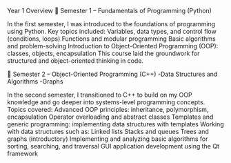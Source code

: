 Year 1 Overview
📌 Semester 1 – Fundamentals of Programming (Python)

In the first semester, I was introduced to the foundations of programming using Python. Key topics included:
Variables, data types, and control flow (conditions, loops)
Functions and modular programming
Basic algorithms and problem-solving
Introduction to Object-Oriented Programming (OOP): classes, objects, encapsulation
This course laid the groundwork for structured and object-oriented thinking in code.

📌 Semester 2 – Object-Oriented Programming (C++)
-Data Structures and Algorithms
-Graphs

In the second semester, I transitioned to C++ to build on my OOP knowledge and go deeper into systems-level programming concepts. Topics covered:
Advanced OOP principles: inheritance, polymorphism, encapsulation
Operator overloading and abstract classes
Templates and generic programming: implementing data structures with templates
Working with data structures such as:
  Linked lists
  Stacks and queues
  Trees and graphs (introductory)
  Implementing and analyzing basic algorithms for sorting, searching, and traversal
  GUI application development using the Qt framework
